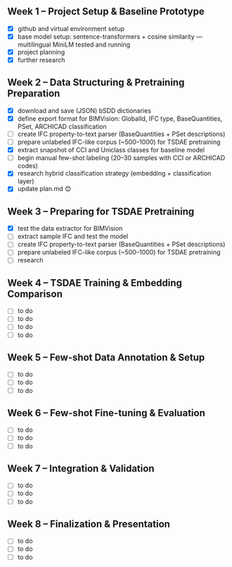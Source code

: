 ## Week 1 – Project Setup & Baseline Prototype

- [x] github and virtual environment setup
- [x] base model setup: sentence-transformers + cosine similarity — multilingual MiniLM tested and running
- [x] project planning
- [x] further research 

## Week 2 – Data Structuring & Pretraining Preparation 

- [x] download and save (JSON) bSDD dictionaries
- [x] define export format for BIMVision: GlobalId, IFC type, BaseQuantities, PSet, ARCHICAD classification
- [ ] create IFC property-to-text parser (BaseQuantities + PSet descriptions)
- [ ] prepare unlabeled IFC-like corpus (~500–1000) for TSDAE pretraining
- [x] extract snapshot of CCI and Uniclass classes for baseline model
- [ ] begin manual few-shot labeling (20–30 samples with CCI or ARCHICAD codes)
- [X] research hybrid classification strategy (embedding + classification layer)
- [X] update plan.md 😊

## Week 3 – Preparing for TSDAE Pretraining

- [x] test the data extractor for BIMVision
- [ ] extract sample IFC and test the model
- [ ] create IFC property-to-text parser (BaseQuantities + PSet descriptions)
- [ ] prepare unlabeled IFC-like corpus (~500–1000) for TSDAE pretraining
- [ ] research
 
## Week 4 – TSDAE Training & Embedding Comparison

 - [ ] to do
 - [ ] to do
 - [ ] to do
 - [ ] to do

## Week 5 – Few-shot Data Annotation & Setup

- [ ] to do
- [ ] to do
- [ ] to do

## Week 6 – Few-shot Fine-tuning & Evaluation

- [ ] to do
- [ ] to do
- [ ] to do

## Week 7 – Integration & Validation

- [ ] to do
- [ ] to do
- [ ] to do

## Week 8 – Finalization & Presentation

- [ ] to do
- [ ] to do
- [ ] to do
